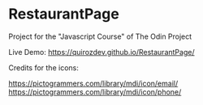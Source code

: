 # RestaurantPage
Project for the "Javascript Course" of The Odin Project

Live Demo:
https://quirozdev.github.io/RestaurantPage/

Credits for the icons:

https://pictogrammers.com/library/mdi/icon/email/
https://pictogrammers.com/library/mdi/icon/phone/